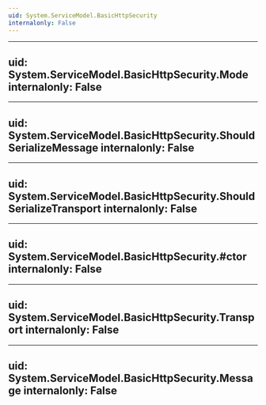 ```yaml
---
uid: System.ServiceModel.BasicHttpSecurity
internalonly: False
---
```


---
uid: System.ServiceModel.BasicHttpSecurity.Mode
internalonly: False
---

---
uid: System.ServiceModel.BasicHttpSecurity.ShouldSerializeMessage
internalonly: False
---

---
uid: System.ServiceModel.BasicHttpSecurity.ShouldSerializeTransport
internalonly: False
---

---
uid: System.ServiceModel.BasicHttpSecurity.#ctor
internalonly: False
---

---
uid: System.ServiceModel.BasicHttpSecurity.Transport
internalonly: False
---

---
uid: System.ServiceModel.BasicHttpSecurity.Message
internalonly: False
---
